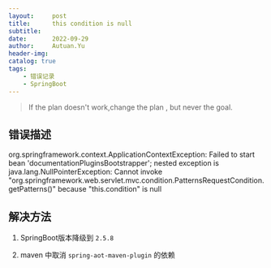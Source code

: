 ```yaml
---
layout:     post
title:      this condition is null
subtitle:   
date:       2022-09-29
author:     Autuan.Yu
header-img: 
catalog: true
tags:
    - 错误记录
    - SpringBoot
---
```


> If the plan doesn't work,change the plan , but never the goal.

## 错误描述

org.springframework.context.ApplicationContextException: Failed to start bean 'documentationPluginsBootstrapper'; nested exception is java.lang.NullPointerException: Cannot invoke "org.springframework.web.servlet.mvc.condition.PatternsRequestCondition.getPatterns()" because "this.condition" is null  

## 解决方法
1.  SpringBoot版本降级到 `2.5.8`  

2.  maven 中取消 `spring-aot-maven-plugin` 的依赖
